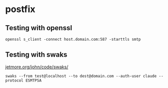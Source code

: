 # postfix
## Testing with openssl
`openssl s_client -connect host.domain.com:587 -starttls smtp`

## Testing with swaks 
[jetmore.org/john/code/swaks/](http://jetmore.org/john/code/swaks/)

`swaks --from test@localhost --to dest@domain.com --auth-user claude --protocol ESMTPSA`
